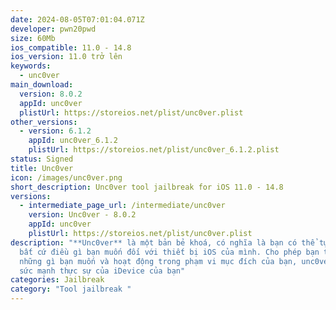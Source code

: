 ```yaml
---
date: 2024-08-05T07:01:04.071Z
developer: pwn20pwd
size: 60Mb
ios_compatible: 11.0 - 14.8
ios_version: 11.0 trở lên
keywords:
  - unc0ver
main_download:
  version: 8.0.2
  appId: unc0ver
  plistUrl: https://storeios.net/plist/unc0ver.plist
other_versions:
  - version: 6.1.2
    appId: unc0ver_6.1.2
    plistUrl: https://storeios.net/plist/unc0ver_6.1.2.plist
status: Signed
title: Unc0ver
icon: /images/unc0ver.png
short_description: Unc0ver tool jailbreak for iOS 11.0 - 14.8
versions:
  - intermediate_page_url: /intermediate/unc0ver
    version: Unc0ver - 8.0.2
    appId: unc0ver
    plistUrl: https://storeios.net/plist/unc0ver.plist
description: "**Unc0ver** là một bản bẻ khoá, có nghĩa là bạn có thể tự do làm
  bất cứ điều gì bạn muốn đối với thiết bị iOS của mình. Cho phép bạn thay đổi
  những gì bạn muốn và hoạt động trong phạm vi mục đích của bạn, unc0ver mở ra
  sức mạnh thực sự của iDevice của bạn"
categories: Jailbreak
category: "Tool jailbreak "
---
```

